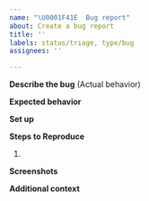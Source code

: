 ```yaml
---
name: "\U0001F41E  Bug report"
about: Create a bug report
title: ''
labels: status/triage, type/bug
assignees: ''

---
```


<!--

We will close the issue without further explanation if you don't follow this template and don't provide the information requested within this template.

Don't forget to check for existing issues/discussions regarding your proposal. We might already have it.
https://github.com/ideasbucketlabs/generator-genie/issues
https://github.com/ideasbucketlabs/generator-genie/discussions

-->

<!--
Please follow the naming conventions for bugs:
<Feature/Area/Scope> :  <Compact, but specific problem summary>
Avoid generic titles, like “Topics: incorrect layout of message sorting drop-down list”. Better use something like: “Topics: Message sorting drop-down list overlaps the "Submit" button”.

-->

**Describe the bug** (Actual behavior)
<!--(A clear and concise description of what the bug is.Use a list, if there is more than one problem)-->

**Expected behavior**
<!--(A clear and concise description of what you expected to happen.)-->

**Set up**
<!--
WE MIGHT CLOSE THE ISSUE without further explanation IF YOU DON'T PROVIDE THIS INFORMATION.

How do you run the app? Please provide as much info as possible:
1. App version (docker image version or check commit hash in the top left corner in UI)
2. Helm chart version, if you use one
3. Any IAAC configs
-->


**Steps to Reproduce**
<!-- We'd like you to provide an example setup (via docker-compose, helm, etc.)
to reproduce the problem, especially with a complex setups. -->

1.

**Screenshots**
<!--
(If applicable, please add screenshots to help explain your problem)
-->


**Additional context**
<!--
Add any other context about the problem here. E.g.:
1. Are there any alternative scenarios (different data/methods/configuration/setup) you have tried?
   Were they successful or same issue occurred? Please provide steps as well.
2. Related issues (if there are any).
3. Logs (if available)
4. Is there any serious impact or behaviour on the end-user because of this issue, that can be overlooked?
-->
